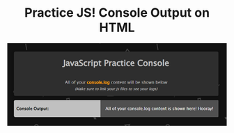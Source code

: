 <h1 align="center">Practice JS! Console Output on HTML</h1>
<p align="center">
<img width="620" height="auto" src="practice-console-image.png"></a>
</p>
